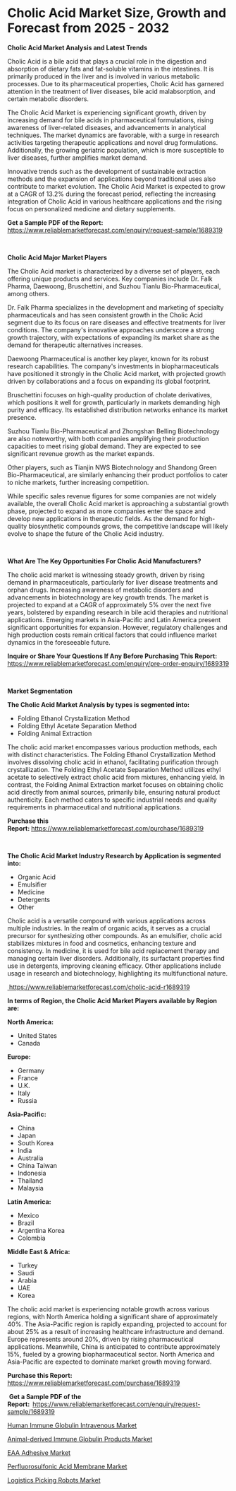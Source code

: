 <p><h1>Cholic Acid Market Size, Growth and Forecast from 2025 - 2032</h1></p><p><strong>Cholic Acid Market Analysis and Latest Trends</strong></p>
<p><p>Cholic Acid is a bile acid that plays a crucial role in the digestion and absorption of dietary fats and fat-soluble vitamins in the intestines. It is primarily produced in the liver and is involved in various metabolic processes. Due to its pharmaceutical properties, Cholic Acid has garnered attention in the treatment of liver diseases, bile acid malabsorption, and certain metabolic disorders.</p><p>The Cholic Acid Market is experiencing significant growth, driven by increasing demand for bile acids in pharmaceutical formulations, rising awareness of liver-related diseases, and advancements in analytical techniques. The market dynamics are favorable, with a surge in research activities targeting therapeutic applications and novel drug formulations. Additionally, the growing geriatric population, which is more susceptible to liver diseases, further amplifies market demand.</p><p>Innovative trends such as the development of sustainable extraction methods and the expansion of applications beyond traditional uses also contribute to market evolution. The Cholic Acid Market is expected to grow at a CAGR of 13.2% during the forecast period, reflecting the increasing integration of Cholic Acid in various healthcare applications and the rising focus on personalized medicine and dietary supplements.</p></p>
<p><strong>Get a Sample PDF of the Report:&nbsp;</strong> <a href="https://www.reliablemarketforecast.com/enquiry/request-sample/1689319?utm_campaign=1097&utm_medium=2&utm_source=Github&utm_content=ia&utm_term=06012025&utm_id=cholic-acid">https://www.reliablemarketforecast.com/enquiry/request-sample/1689319</a></p>
<p>&nbsp;</p>
<p><strong>Cholic Acid Major Market Players</strong></p>
<p><p>The Cholic Acid market is characterized by a diverse set of players, each offering unique products and services. Key companies include Dr. Falk Pharma, Daewoong, Bruschettini, and Suzhou Tianlu Bio-Pharmaceutical, among others.</p><p>Dr. Falk Pharma specializes in the development and marketing of specialty pharmaceuticals and has seen consistent growth in the Cholic Acid segment due to its focus on rare diseases and effective treatments for liver conditions. The company's innovative approaches underscore a strong growth trajectory, with expectations of expanding its market share as the demand for therapeutic alternatives increases.</p><p>Daewoong Pharmaceutical is another key player, known for its robust research capabilities. The company's investments in biopharmaceuticals have positioned it strongly in the Cholic Acid market, with projected growth driven by collaborations and a focus on expanding its global footprint.</p><p>Bruschettini focuses on high-quality production of cholate derivatives, which positions it well for growth, particularly in markets demanding high purity and efficacy. Its established distribution networks enhance its market presence.</p><p>Suzhou Tianlu Bio-Pharmaceutical and Zhongshan Belling Biotechnology are also noteworthy, with both companies amplifying their production capacities to meet rising global demand. They are expected to see significant revenue growth as the market expands.</p><p>Other players, such as Tianjin NWS Biotechnology and Shandong Green Bio-Pharmaceutical, are similarly enhancing their product portfolios to cater to niche markets, further increasing competition.</p><p>While specific sales revenue figures for some companies are not widely available, the overall Cholic Acid market is approaching a substantial growth phase, projected to expand as more companies enter the space and develop new applications in therapeutic fields. As the demand for high-quality biosynthetic compounds grows, the competitive landscape will likely evolve to shape the future of the Cholic Acid industry.</p></p>
<p>&nbsp;</p>
<p><strong>What Are The Key Opportunities For Cholic Acid Manufacturers?</strong></p>
<p><p>The cholic acid market is witnessing steady growth, driven by rising demand in pharmaceuticals, particularly for liver disease treatments and orphan drugs. Increasing awareness of metabolic disorders and advancements in biotechnology are key growth trends. The market is projected to expand at a CAGR of approximately 5% over the next five years, bolstered by expanding research in bile acid therapies and nutritional applications. Emerging markets in Asia-Pacific and Latin America present significant opportunities for expansion. However, regulatory challenges and high production costs remain critical factors that could influence market dynamics in the foreseeable future.</p></p>
<p><strong>Inquire or Share Your Questions If Any Before Purchasing This Report:</strong> <a href="https://www.reliablemarketforecast.com/enquiry/pre-order-enquiry/1689319?utm_campaign=1097&utm_medium=2&utm_source=Github&utm_content=ia&utm_term=06012025&utm_id=cholic-acid">https://www.reliablemarketforecast.com/enquiry/pre-order-enquiry/1689319</a></p>
<p>&nbsp;</p>
<p><strong>Market Segmentation</strong></p>
<p><strong>The Cholic Acid Market Analysis by types is segmented into:</strong></p>
<p><ul><li>Folding Ethanol Crystallization Method</li><li>Folding Ethyl Acetate Separation Method</li><li>Folding Animal Extraction</li></ul></p>
<p><p>The cholic acid market encompasses various production methods, each with distinct characteristics. The Folding Ethanol Crystallization Method involves dissolving cholic acid in ethanol, facilitating purification through crystallization. The Folding Ethyl Acetate Separation Method utilizes ethyl acetate to selectively extract cholic acid from mixtures, enhancing yield. In contrast, the Folding Animal Extraction market focuses on obtaining cholic acid directly from animal sources, primarily bile, ensuring natural product authenticity. Each method caters to specific industrial needs and quality requirements in pharmaceutical and nutritional applications.</p></p>
<p><strong>Purchase this Report:&nbsp;</strong><a href="https://www.reliablemarketforecast.com/purchase/1689319?utm_campaign=1097&utm_medium=2&utm_source=Github&utm_content=ia&utm_term=06012025&utm_id=cholic-acid">https://www.reliablemarketforecast.com/purchase/1689319</a></p>
<p>&nbsp;</p>
<p><strong>The Cholic Acid Market Industry Research by Application is segmented into:</strong></p>
<p><ul><li>Organic Acid</li><li>Emulsifier</li><li>Medicine</li><li>Detergents</li><li>Other</li></ul></p>
<p><p>Cholic acid is a versatile compound with various applications across multiple industries. In the realm of organic acids, it serves as a crucial precursor for synthesizing other compounds. As an emulsifier, cholic acid stabilizes mixtures in food and cosmetics, enhancing texture and consistency. In medicine, it is used for bile acid replacement therapy and managing certain liver disorders. Additionally, its surfactant properties find use in detergents, improving cleaning efficacy. Other applications include usage in research and biotechnology, highlighting its multifunctional nature.</p></p>
<p><a href="https://www.reliablemarketforecast.com/cholic-acid-r1689319?utm_campaign=1097&utm_medium=2&utm_source=Github&utm_content=ia&utm_term=06012025&utm_id=cholic-acid">&nbsp;https://www.reliablemarketforecast.com/cholic-acid-r1689319</a></p>
<p><strong>In terms of Region, the Cholic Acid Market Players available by Region are:</strong></p>
<p>
    <p> <strong> North America: </strong>
        <ul>
            <li>United States</li>
            <li>Canada</li>
        </ul>
        </p> 
    <p> <strong> Europe: </strong>
        <ul>
            <li>Germany</li>
            <li>France</li>
            <li>U.K.</li>
            <li>Italy</li>
            <li>Russia</li>
        </ul>
        </p> 
    <p> <strong> Asia-Pacific: </strong>
        <ul>
            <li>China</li>
            <li>Japan</li>
            <li>South Korea</li>
            <li>India</li>
            <li>Australia</li>
            <li>China Taiwan</li>
            <li>Indonesia</li>
            <li>Thailand</li>
            <li>Malaysia</li>
        </ul>
        </p> 
    <p> <strong> Latin America: </strong>
        <ul>
            <li>Mexico</li>
            <li>Brazil</li>
            <li>Argentina Korea</li>
            <li>Colombia</li>
        </ul>
        </p> 
    <p> <strong> Middle East & Africa: </strong>
        <ul>
            <li>Turkey</li>
            <li>Saudi</li>
            <li>Arabia</li>
            <li>UAE</li>
            <li>Korea</li>
        </ul>
    </p>
    </p>
<p><p>The cholic acid market is experiencing notable growth across various regions, with North America holding a significant share of approximately 40%. The Asia-Pacific region is rapidly expanding, projected to account for about 25% as a result of increasing healthcare infrastructure and demand. Europe represents around 20%, driven by rising pharmaceutical applications. Meanwhile, China is anticipated to contribute approximately 15%, fueled by a growing biopharmaceutical sector. North America and Asia-Pacific are expected to dominate market growth moving forward.</p></p>
<p><strong>Purchase this Report: </strong><a href="https://www.reliablemarketforecast.com/purchase/1689319?utm_campaign=1097&utm_medium=2&utm_source=Github&utm_content=ia&utm_term=06012025&utm_id=cholic-acid">https://www.reliablemarketforecast.com/purchase/1689319</a></p>
<p>&nbsp;<strong>Get a Sample PDF of the Report:&nbsp;&nbsp;</strong><a href="https://www.reliablemarketforecast.com/enquiry/request-sample/1689319?utm_campaign=1097&utm_medium=2&utm_source=Github&utm_content=ia&utm_term=06012025&utm_id=cholic-acid">https://www.reliablemarketforecast.com/enquiry/request-sample/1689319</a></p>
<p><strong></strong></p>
<p><p><a href="https://www.linkedin.com/pulse/financial-overview-market-analysis-human-immune-globulin-intravenous-38gkf?utm_campaign=1097&utm_medium=2&utm_source=Github&utm_content=ia&utm_term=06012025&utm_id=cholic-acid">Human Immune Globulin Intravenous Market</a></p><p><a href="https://www.linkedin.com/pulse/animal-derived-immune-globulin-products-market-deployment-dtbqf?utm_campaign=1097&utm_medium=2&utm_source=Github&utm_content=ia&utm_term=06012025&utm_id=cholic-acid">Animal-derived Immune Globulin Products Market</a></p><p><a href="https://github.com/osbornrdaflalo/Market-Research-Report-List-1/blob/main/eaa-adhesive-market.md?utm_campaign=1097&utm_medium=2&utm_source=Github&utm_content=ia&utm_term=06012025&utm_id=cholic-acid">EAA Adhesive Market</a></p><p><a href="https://github.com/lashaunm5st/Market-Research-Report-List-1/blob/main/perfluorosulfonic-acid-membrane-market.md?utm_campaign=1097&utm_medium=2&utm_source=Github&utm_content=ia&utm_term=06012025&utm_id=cholic-acid">Perfluorosulfonic Acid Membrane Market</a></p><p><a href="https://www.linkedin.com/pulse/finding-growth-prospectsaided-through-logistics-picking-8wrvf?utm_campaign=1097&utm_medium=2&utm_source=Github&utm_content=ia&utm_term=06012025&utm_id=cholic-acid">Logistics Picking Robots Market</a></p></p>